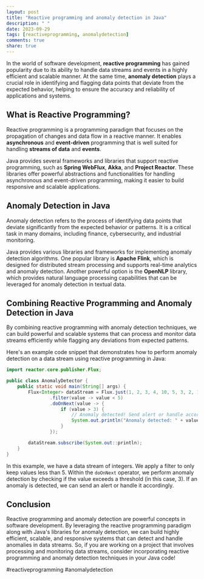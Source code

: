 ```yaml
---
layout: post
title: "Reactive programming and anomaly detection in Java"
description: " "
date: 2023-09-29
tags: [reactiveprogramming, anomalydetection]
comments: true
share: true
---
```


In the world of software development, **reactive programming** has gained popularity due to its ability to handle data streams and events in a highly efficient and scalable manner. At the same time, **anomaly detection** plays a crucial role in identifying and flagging data points that deviate from the expected behavior, helping to ensure the accuracy and reliability of applications and systems.

## What is Reactive Programming?

Reactive programming is a programming paradigm that focuses on the propagation of changes and data flow in a reactive manner. It enables **asynchronous** and **event-driven** programming that is well suited for handling **streams of data** and **events**. 

Java provides several frameworks and libraries that support reactive programming, such as **Spring WebFlux**, **Akka**, and **Project Reactor**. These libraries offer powerful abstractions and functionalities for handling asynchronous and event-driven programming, making it easier to build responsive and scalable applications.

## Anomaly Detection in Java

Anomaly detection refers to the process of identifying data points that deviate significantly from the expected behavior or patterns. It is a critical task in many domains, including finance, cybersecurity, and industrial monitoring.

Java provides various libraries and frameworks for implementing anomaly detection algorithms. One popular library is **Apache Flink**, which is designed for distributed stream processing and supports real-time analytics and anomaly detection. Another powerful option is the **OpenNLP** library, which provides natural language processing capabilities that can be leveraged for anomaly detection in textual data.

## Combining Reactive Programming and Anomaly Detection in Java

By combining reactive programming with anomaly detection techniques, we can build powerful and scalable systems that can process and monitor data streams efficiently while flagging any deviations from expected patterns.

Here's an example code snippet that demonstrates how to perform anomaly detection on a data stream using reactive programming in Java:

```java
import reactor.core.publisher.Flux;

public class AnomalyDetector {
    public static void main(String[] args) {
        Flux<Integer> dataStream = Flux.just(1, 2, 3, 4, 10, 5, 3, 2, 1)
                .filter(value -> value < 5)
                .doOnNext(value -> {
                    if (value > 3) {
                        // Anomaly detected! Send alert or handle accordingly
                        System.out.println("Anomaly detected: " + value);
                    }
                });

        dataStream.subscribe(System.out::println);
    }
}
```

In this example, we have a data stream of integers. We apply a filter to only keep values less than 5. Within the `doOnNext` operator, we perform anomaly detection by checking if the value exceeds a threshold (in this case, 3). If an anomaly is detected, we can send an alert or handle it accordingly.

## Conclusion

Reactive programming and anomaly detection are powerful concepts in software development. By leveraging the reactive programming paradigm along with Java's libraries for anomaly detection, we can build highly efficient, scalable, and responsive systems that can detect and handle anomalies in data streams. So, if you are working on a project that involves processing and monitoring data streams, consider incorporating reactive programming and anomaly detection techniques in your Java code!

#reactiveprogramming #anomalydetection